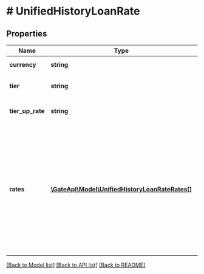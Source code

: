 # # UnifiedHistoryLoanRate

## Properties

Name | Type | Description | Notes
------------ | ------------- | ------------- | -------------
**currency** | **string** | Currency name | [optional] 
**tier** | **string** | The VIP level of the floating rate required | [optional] 
**tier_up_rate** | **string** | VIP level corresponding floating rate | [optional] 
**rates** | [**\GateApi\Model\UnifiedHistoryLoanRateRates[]**](UnifiedHistoryLoanRateRates.md) | Historical interest rate information, one data per hour, the array size is determined by the page and limit parameters provided by the interface request parameters, sorted from recent to far in time | [optional] 

[[Back to Model list]](../../README.md#documentation-for-models) [[Back to API list]](../../README.md#documentation-for-api-endpoints) [[Back to README]](../../README.md)
